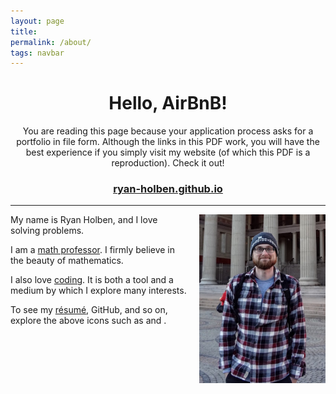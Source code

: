 ```yaml
---
layout: page
title:
permalink: /about/
tags: navbar
---
```


<div align="center"><h1>Hello, AirBnB!</h1></div>

<div style="text-align:center">You are reading this page because your application process asks for a portfolio in file form.  Although the links in this PDF work, you will have the best experience if you simply visit my website (of which this PDF is a reproduction).  Check it out!</div>

<div align="center"><h3><a href="http://ryan-holben.github.io"><i class="fa fa-link" aria-hidden="true"></i> ryan-holben.github.io</a></h3></div>
<hr>

<img src="/assets/img/portrait.jpg" style="float:right; width:40%; height:40%; padding: 0px 0px 10px 20px;" title="Exploring Oslo, Norway!">
<!-- <center><h1>Hello!</h1></center> -->

My name is Ryan Holben, and I love solving problems.

I am a [math professor](http://www.furman.edu/academics/mathematics/meet-our-faculty/Pages/Ryan-Holben.aspx).  I firmly believe in the beauty of mathematics.

I also love [coding](/coding/).  It is both a tool and a medium by which I explore many interests.

To see my [résumé](/assets/pdf/Resume.pdf), GitHub, and so on, explore the above icons such as <i class="fa fa-file-pdf-o"></i> and <i class="fa fa-github"></i>.
